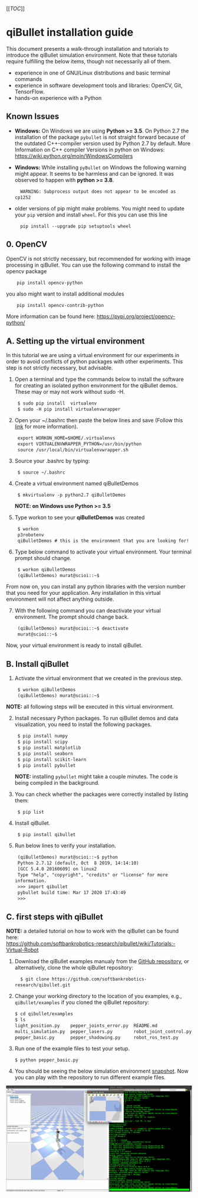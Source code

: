 [[_TOC_]]

# qiBullet installation guide

This document presents a walk-through installation and tutorials to introduce the qiBullet simulation environment. Note that these tutorials require fulfilling the below items, though not necessarily all of them.

* experience in one of GNU/Linux distributions and basic terminal commands 
* experience in software development tools and libraries:  OpenCV, Git, TensorFlow.
* hands-on experience with a Python

## Known Issues
* **Windows:** On Windows we are using **Python >= 3.5**. On Python 2.7 the installation of the package `pybullet` is not straight forward because of the outdated C++-compiler version used by Python 2.7 by default. More Information on C++ compiler Versions in python on Windows: https://wiki.python.org/moin/WindowsCompilers

* **Windows:** While installing `pyBullet` on Windows the following warning might appear. It seems to be harmless and can be ignored. It was observed to happen with **python >= 3.8**.

        WARNING: Subprocess output does not appear to be encoded as cp1252

* older versions of pip might make problems. You might need to update your `pip` version and install `wheel`. For this you can use this line

        pip install --upgrade pip setuptools wheel 

## 0. OpenCV
OpenCV is not strictly necessary, but recommended for working with image processing in qiBullet. You can use the following command to install the opencv package

        pip install opencv-python

you also might want to install additional modules

        pip install opencv-contrib-python

More information can be found here: https://pypi.org/project/opencv-python/


## A. Setting up the virtual environment
In this tutorial we are using a virtual environment for our experiments in order to avoid conflicts of python packages with other experiments. This step is not strictly necessary, but advisable.

1. Open a terminal and type the commands below to install the software for creating an isolated python environment for the qiBullet demos. These may or may not work without sudo -H.

        $ sudo pip install  virtualenv  
        $ sudo -H pip install virtualenvwrapper

2. Open your ~/.bashrc then paste the below lines and save (Follow this [link](https://virtualenvwrapper.readthedocs.io/en/latest/install.html) for more information).

        export WORKON_HOME=$HOME/.virtualenvs
        export VIRTUALENVWRAPPER_PYTHON=/usr/bin/python
        source /usr/local/bin/virtualenvwrapper.sh

3. Source your .bashrc by typing:

        $ source ~/.bashrc

4. Create a virtual environment named qiBulletDemos

        $ mkvirtualenv -p python2.7 qiBulletDemos

    **NOTE: on Windows use Python >= 3.5**	

5. Type workon to see your **qiBulletDemos** was created

        $ workon 
        p3robotenv
        qiBulletDemos # this is the environment that you are looking for!

6. Type below command to activate your virtual environment. Your terminal prompt should change.

        $ workon qiBulletDemos
        (qiBulletDemos) murat@scioi::~$ 

From now on, you can install any python libraries with the version number that you need for your application. Any installation in this virtual environment will not affect anything outside.  

7. With the following command you can deactivate your virtual environment. The prompt should change back.

        (qiBulletDemos) murat@scioi::~$ deactivate
        murat@scioi::~$ 

Now, your virtual environment is ready to install qiBullet.

## B. Install qiBullet
1. Activate the virtual environment that we created in the previous step.

        $ workon qiBulletDemos
        (qiBulletDemos) murat@scioi::~$ 

**NOTE:** all following steps will be executed in this virtual environment.

2. Install necessary Python packages. To run qiBullet demos and data visualization, you need to install the following packages.

        $ pip install numpy
        $ pip install scipy 
        $ pip install matplotlib  
        $ pip install seaborn
        $ pip install scikit-learn  
        $ pip install pybullet

    **NOTE:** installing `pybullet` might take a couple minutes. The code is being compiled in the background.

3. You can check whether the packages were correctly installed by listing them:

        $ pip list
 

4. Install qiBullet.

        $ pip install qibullet 
	
5. Run below lines to verify your installation.

        (qiBulletDemos) murat@scioi::~$ python
        Python 2.7.12 (default, Oct  8 2019, 14:14:10) 
        [GCC 5.4.0 20160609] on linux2
        Type "help", "copyright", "credits" or "license" for more information.
        >>> import qibullet
        pybullet build time: Mar 17 2020 17:43:49
        >>> 
	
## C. first steps with qiBullet

**NOTE:** a detailed tutorial on how to work with the qiBullet can be found here:  
https://github.com/softbankrobotics-research/qibullet/wiki/Tutorials:-Virtual-Robot

1. Download the qiBullet examples manualy from the [GitHub repository](https://github.com/softbankrobotics-research/qibullet/tree/master/examples), or alternatively, clone the whole qiBullet repository:  

         $ git clone https://github.com/softbankrobotics-research/qibullet.git

 2. Change your working directory to the location of you examples, e.g., `qiBullet/examples` if you cloned the qiBullet repository:

        $ cd qibullet/examples
        $ ls
        light_position.py    pepper_joints_error.py  README.md
        multi_simulation.py  pepper_lasers.py        robot_joint_control.py
        pepper_basic.py      pepper_shadowing.py     robot_ros_test.py

 3. Run one of the example files to test your setup. 

        $ python pepper_basic.py 
 
 4. You should be seeing the below simulation environment  [snapshot](https://github.com/muratkrty/pepper-robot-tutorials/blob/master/assets/qiBullet1.png). Now you can play with the repository to run different example files.  

![](https://raw.githubusercontent.com/muratkrty/pepper-robot-tutorials/master/assets/qiBullet1.png) 